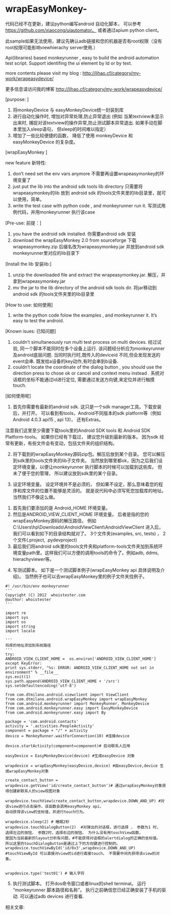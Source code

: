 # wrapEasyMonkey-

代码已经不在更新，建议python编写android 自动化脚本， 可以参考 https://github.com/xiaocong/uiautomator。 
或者通过apium python client。

此sample如果无法使用，建议先确认adb链接和您的机器是否有root权限（没有root权限可能影响viewhierachy server使用.）

Api(libraries) based monkeyrunner , easy to build the android automation test script.  Support identifing the ui element by Id or by text.

more contents please visit my blog :  http://lihao.cf/category/my-work/wrapeasydevice/

更多信息请访问我的博客 http://lihao.cf/category/my-work/wrapeasydevice/

[purpose: ]

1. 将monkeyDevice 与 easyMonkeyDevice统一封装到库
2. 进行自动化操作时, 增加对异常处理,防止异常退出 (例如 当某textview未显示出来时, 捕捉对该textview的操作异常,防止测试脚本异常退出. 如果手动在脚本里加入sleep语句， 但sleep的时间难以指定）
3. 增加了一些比较便捷的函数， 降低了使用 monkeyDevice 和 easyMonkeyDevice 的复杂度。


[wrapEasyMonkey ]

new feature 新特性:
1. don’t need set the env vars anymore
不需要再设置wrapeasymonkey的环境变量了
2. just put the lib into the android sdk tools lib directory
只需要将wrapeasymonkey的lib 放到 android sdk 的tools文件夹里的lib目录里，就可以使用，简单。
3. write the test case with python code , and monkeyrunner run it.
写测试用例代码，并用monkeyrunner 执行该case

[Pre-use: 前提：]

1. you have the android sdk installed.
你需要android sdk 安装
2. download the wrapEasyMonkey 2.0 from sourceforge 
下载wrapeasymonkey.zip 后缀名改为wrapeasymonkey.jar  并放到android sdk monkeyrunner里对应的lib目录下

[Install the lib 安装lib:]

1. unzip the downloaded file and extract the wrapeasymonkey.jar.
解压，并拿到wrapeasymonkey.jar
2. mv the jar to the lib directory of the android sdk tools dir.
将jar移动到 android sdk 的tools文件夹里的lib目录里

[How to use: 如何使用]

1. write the python code folow the examples , and monkeyrunner it.
It’s easy to test the android.

[Known isues: 已知问题]

1. couldn’t simultaneously run multi test process on multi devices. 经过试验, 同一个脚本不能同时在多个设备上运行. 该问题经分析应为monkeyrunner及android底层问题. 当同时执行时,既传入的deviceid 不同,但会发现发送的event会串. 既发给a设备的key动作,有时会串到b设备.
2. couldn’t locate the coordinate of the dialog button , you should use the direction press to chose ok or cancel and context menu instead . 系统对话框的坐标不能通过id进行定位, 需要通过发送方向键,来定位并进行触摸touch.



[如何使用呢]

1. 首先你需要有最新的android sdk.
这只是一个sdk manager工具。下载安装后，并打开。 可以看到有tools，Android不同版本的sdk platform等（例如Android 4.0.3 api15 , api 13)， 还有Extras。

注意我们这里至少需要下载tools里的Android SDK tools 和 Android SDK Platform-tools。 如果你已经有下载过， 建议您升级到最新的版本。 因为sdk 经常有更新，有些文件会有变动，包括文件夹的组织结构。

2. 将下载到的wrapEasyMonkey源码zip包。解压后放到某个目录。 您可以解压到sdk里的tools文件夹的lib子文件夹。 当然放到哪里都ok，因为之后我们设定环境变量，以便让monkeyrunner 执行脚本的时候可以加载到这些库。 但未了便于您的管理， 所以建议放到sdk里的某个目录。

3. 设定环境变量。 设定环境并不是必须的， 但如果不设定，那么意味着您的程序和库文件的位置不能够是灵活的。 就是说代码中必须写死您加载库的地址。 当然我们不像这么做。
1) 首先我们要添加的是 Android_HOME 环境变量。
2) 然后是ANDROID_VIEW_CLIENT_HOME 环境变量。 后者是指的您的wrapEasyMonkey源码的解压路径。 例如 C:\Users\hp\Downloads\AndroidViewClient\AndroidViewClient 进入后，我们可以看到如下的目录结构就对了。
3个文件夹(examples, src, tests) ， 2个文件(.project, .pydevproject)
3) 最后我们将android sdk里的tools文件夹和platform-tools文件夹加到系统环境变量path里。这样我们可以方便的调用tools的命令了。例如adb, ddms, hierachyviewer等。

4. 写测试脚本。
如下是一个测试脚本例子(wrapEasyMonkey api 具体说明及介绍)。 当然例子也可以去wrapEasyMonkey里的例子文件夹找例子。
```
#! /usr/bin/env monkeyrunner
'''
Copyright (C) 2012  whoistester.com
@author: whoistester
'''

import re
import sys
import os
import string
import locale

'''
将库的地址添加到系统路径
'''
try:
ANDROID_VIEW_CLIENT_HOME =  os.environ['ANDROID_VIEW_CLIENT_HOME']
except KeyError:
print sys.stderr, "%s: ERROR: ANDROID_VIEW_CLIENT_HOME not set in environment" % __file__
sys.exit(1)
sys.path.append(ANDROID_VIEW_CLIENT_HOME + '/src')
sys.setdefaultencoding('utf-8')

from com.dtmilano.android.viewclient import ViewClient
from com.dtmilano.android.wrapEasyMonkey import wrapEasyMonkey
from com.android.monkeyrunner import MonkeyRunner, MonkeyDevice
from com.android.monkeyrunner.easy import EasyMonkeyDevice
from com.android.monkeyrunner.easy import By

package = 'com.android.contacts'
activity = '.activities.PeopleActivity'
component = package + "/" + activity
device = MonkeyRunner.waitForConnection(10) #连接device

device.startActivity(component=component)# 启动联系人应用

easyDevice = EasyMonkeyDevice(device) #生成easyDevice 对象

wrapdevice = wrapEasyMonkey(easyDevice,device) #由easyDevice,device 生成wrapEasyMonkey对象

create_contact_button = wrapdevice.getView('id/create_contact_button')# 通过wrapEasyMonkey对象获得创建新联系人的view视图对象

wrapdevice.touchView(create_contact_button,wrapdevice.DOWN_AND_UP) #对该view进行点击操作，该函数会调用easyMonkey api，
自动获得该view的坐标值，并进行touch行为。

wrapdevice.sleep(2) # 睡眠2秒
wrapdevice.touchDialogButton(2)  #对弹出的对话框，进行选择 ， 参数为1 时， 选择左边的按钮， 参数2时，选择右边的按钮。 为什么没有用touchView函数，
是因为当前最新的layout分析有问题，#不能获得对话框的alertdialog的正确的坐标值。 所以这里的touchDialogButton是通过上下的方向键进行控制的。
wrapdevice.touchViewById('id/0x3',wrapdevice.DOWN_AND_UP) #touchViewById 可以直接对view的id进行直接touch， 不需要中间先获得该view的对象。


wrapdevice.type('test01') # 输入字符
```

5. 执行测试脚本。 打开dos命令窗口或者linux的shell terminal。 运行
“monkeyrunner 脚本路径和名称”。 执行之前确信您已经正确安装了手机的驱动. 可以通过adb devices 进行查看.

相关文章:
